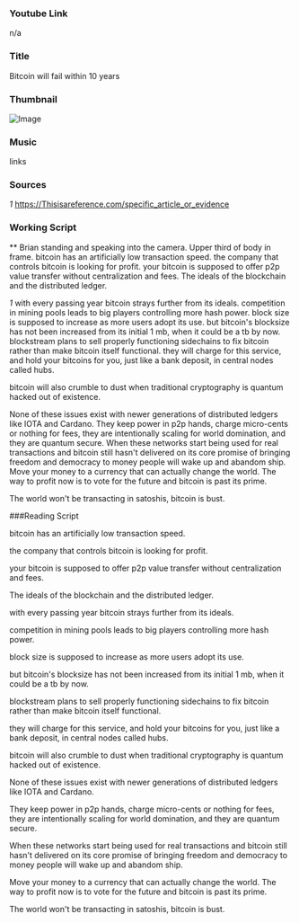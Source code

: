 ### Youtube Link ###
n/a

### Title
Bitcoin will fail within 10 years 

### Thumbnail
![Image](/Thumbnails/BitcoinWillFail.png)

### Music
links

### Sources
*1* https://Thisisareference.com/specific_article_or_evidence


### Working Script

** Brian standing and speaking into the camera. Upper third of body in frame.
bitcoin has an artificially low transaction speed.
the company that controls bitcoin is looking for profit.
your bitcoin is supposed to offer p2p value transfer without centralization and fees.
The ideals of the blockchain and the distributed ledger.

*1* with every passing year bitcoin strays further from its ideals. 
competition in mining pools leads to big players controlling more hash power.
block size is supposed to increase as more users adopt its use.
but bitcoin's blocksize has not been increased from its initial 1 mb, when it could be a tb by now.
blockstream plans to sell properly functioning sidechains to fix bitcoin rather than make bitcoin itself functional.
they will charge for this service, and hold your bitcoins for you, just like a bank deposit, in central nodes called hubs.

bitcoin will also crumble to dust when traditional cryptography is quantum hacked out of existence.

None of these issues exist with newer generations of distributed ledgers like IOTA and Cardano.
They keep power in p2p hands, charge micro-cents or nothing for fees, they are intentionally scaling for world domination, and they are quantum secure.
When these networks start being used for real transactions and bitcoin still hasn't delivered on its core promise of bringing freedom and democracy to money people will wake up and abandom ship.
Move your money to a currency that can actually change the world. The way to profit now is to vote for the future and bitcoin is past its prime.

The world won't be transacting in satoshis, bitcoin is bust.


###Reading Script 

bitcoin has an artificially low transaction speed.

the company that controls bitcoin is looking for profit.

your bitcoin is supposed to offer p2p value transfer without centralization and fees.

The ideals of the blockchain and the distributed ledger.

with every passing year bitcoin strays further from its ideals.

competition in mining pools leads to big players controlling more hash power.

block size is supposed to increase as more users adopt its use.

but bitcoin's blocksize has not been increased from its initial 1 mb, when it could be a tb by now.

blockstream plans to sell properly functioning sidechains to fix bitcoin rather than make bitcoin itself functional.

they will charge for this service, and hold your bitcoins for you, just like a bank deposit, in central nodes called hubs.

bitcoin will also crumble to dust when traditional cryptography is quantum hacked out of existence.

None of these issues exist with newer generations of distributed ledgers like IOTA and Cardano.

They keep power in p2p hands, charge micro-cents or nothing for fees, they are intentionally scaling for world domination, and they are quantum secure.

When these networks start being used for real transactions and bitcoin still hasn't delivered on its core promise of bringing freedom and democracy to money people will wake up and abandom ship.

Move your money to a currency that can actually change the world. The way to profit now is to vote for the future and bitcoin is past its prime.

The world won't be transacting in satoshis, bitcoin is bust.



